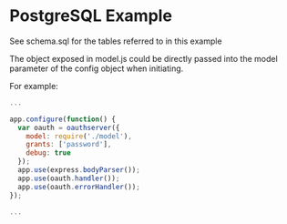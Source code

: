 # PostgreSQL Example

See schema.sql for the tables referred to in this example

The object exposed in model.js could be directly passed into the model parameter of the config
object when initiating.

For example:

```js
...

app.configure(function() {
  var oauth = oauthserver({
    model: require('./model'),
    grants: ['password'],
    debug: true
  });
  app.use(express.bodyParser());
  app.use(oauth.handler());
  app.use(oauth.errorHandler());
});

...
```
